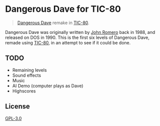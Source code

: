 # Dangerous Dave for TIC-80

> [Dangerous Dave](https://en.wikipedia.org/wiki/Dangerous_Dave) remake in [TIC-80](https://tic.computer).

Dangerous Dave was originally written by [John Romero](https://en.wikipedia.org/wiki/John_Romero) back in 1988, and released on DOS in 1990. This is the first six levels of Dangerous Dave, remade using [TIC-80](https://tic.computer), in an attempt to see if it could be done.

## TODO

- Remaining levels
- Sound effects
- Music
- AI Demo (computer plays as Dave)
- Highscores

## License

[GPL-3.0](LICENSE)
